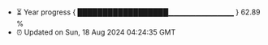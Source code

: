 - ⏳ Year progress { ██████████████████▁▁▁▁▁▁▁▁▁▁▁▁ } 62.89 %
- ⏰ Updated on Sun, 18 Aug 2024 04:24:35 GMT

